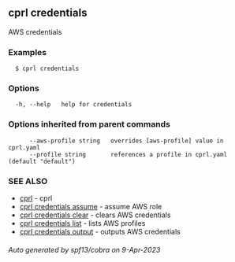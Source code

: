 ## cprl credentials

AWS credentials

### Examples

```
  $ cprl credentials
```

### Options

```
  -h, --help   help for credentials
```

### Options inherited from parent commands

```
      --aws-profile string   overrides [aws-profile] value in cprl.yaml
      --profile string       references a profile in cprl.yaml (default "default")
```

### SEE ALSO

* [cprl](cprl.md)	 - cprl
* [cprl credentials assume](cprl_credentials_assume.md)	 - assume AWS role
* [cprl credentials clear](cprl_credentials_clear.md)	 - clears AWS credentials
* [cprl credentials list](cprl_credentials_list.md)	 - lists AWS profiles
* [cprl credentials output](cprl_credentials_output.md)	 - outputs AWS credentials

###### Auto generated by spf13/cobra on 9-Apr-2023
